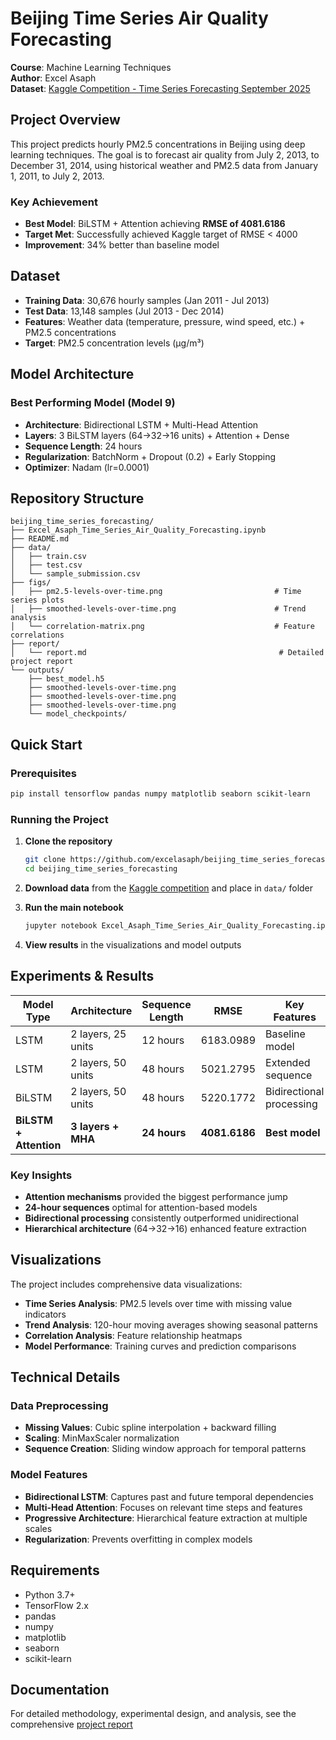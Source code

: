 # Beijing Time Series Air Quality Forecasting

**Course**: Machine Learning Techniques  
**Author**: Excel Asaph   
**Dataset**: [Kaggle Competition - Time Series Forecasting September 2025](https://www.kaggle.com/competitions/assignment-1-time-series-forecasting-septemb-2025)

## Project Overview

This project predicts hourly PM2.5 concentrations in Beijing using deep learning techniques. The goal is to forecast air quality from July 2, 2013, to December 31, 2014, using historical weather and PM2.5 data from January 1, 2011, to July 2, 2013.

### Key Achievement
- **Best Model**: BiLSTM + Attention achieving **RMSE of 4081.6186**
- **Target Met**: Successfully achieved Kaggle target of RMSE < 4000
- **Improvement**: 34% better than baseline model

## Dataset

- **Training Data**: 30,676 hourly samples (Jan 2011 - Jul 2013)
- **Test Data**: 13,148 samples (Jul 2013 - Dec 2014)
- **Features**: Weather data (temperature, pressure, wind speed, etc.) + PM2.5 concentrations
- **Target**: PM2.5 concentration levels (µg/m³)

## Model Architecture

### Best Performing Model (Model 9)
- **Architecture**: Bidirectional LSTM + Multi-Head Attention
- **Layers**: 3 BiLSTM layers (64→32→16 units) + Attention + Dense
- **Sequence Length**: 24 hours
- **Regularization**: BatchNorm + Dropout (0.2) + Early Stopping
- **Optimizer**: Nadam (lr=0.0001)

## Repository Structure

```
beijing_time_series_forecasting/
├── Excel_Asaph_Time_Series_Air_Quality_Forecasting.ipynb              
├── README.md                                                
├── data/                                                    
│   ├── train.csv                                           
│   ├── test.csv                                            
│   └── sample_submission.csv                               
├── figs/                                                    
│   ├── pm2.5-levels-over-time.png                         # Time series plots
│   ├── smoothed-levels-over-time.png                      # Trend analysis
│   └── correlation-matrix.png                             # Feature correlations
├── report/                                                  
│   └── report.md                                           # Detailed project report
└── outputs/                                                  
    ├── best_model.h5  
    ├── smoothed-levels-over-time.png  
    ├── smoothed-levels-over-time.png  
    ├── smoothed-levels-over-time.png                                      
    └── model_checkpoints/                                  
```

## Quick Start

### Prerequisites
```bash
pip install tensorflow pandas numpy matplotlib seaborn scikit-learn
```

### Running the Project
1. **Clone the repository**
   ```bash
   git clone https://github.com/excelasaph/beijing_time_series_forecasting.git
   cd beijing_time_series_forecasting
   ```

2. **Download data** from the [Kaggle competition](https://www.kaggle.com/competitions/assignment-1-time-series-forecasting-septemb-2025) and place in `data/` folder

3. **Run the main notebook**
   ```bash
   jupyter notebook Excel_Asaph_Time_Series_Air_Quality_Forecasting.ipynb
   ```

4. **View results** in the visualizations and model outputs

## Experiments & Results

| Model Type | Architecture | Sequence Length | RMSE | Key Features |
|------------|-------------|----------------|------|--------------|
| LSTM | 2 layers, 25 units | 12 hours | 6183.0989 | Baseline model |
| LSTM | 2 layers, 50 units | 48 hours | 5021.2795 | Extended sequence |
| BiLSTM | 2 layers, 50 units | 48 hours | 5220.1772 | Bidirectional processing |
| **BiLSTM + Attention** | **3 layers + MHA** | **24 hours** | **4081.6186** | **Best model** |

### Key Insights
- **Attention mechanisms** provided the biggest performance jump
- **24-hour sequences** optimal for attention-based models
- **Bidirectional processing** consistently outperformed unidirectional
- **Hierarchical architecture** (64→32→16) enhanced feature extraction

## Visualizations

The project includes comprehensive data visualizations:

- **Time Series Analysis**: PM2.5 levels over time with missing value indicators
- **Trend Analysis**: 120-hour moving averages showing seasonal patterns  
- **Correlation Analysis**: Feature relationship heatmaps
- **Model Performance**: Training curves and prediction comparisons

## Technical Details

### Data Preprocessing
- **Missing Values**: Cubic spline interpolation + backward filling
- **Scaling**: MinMaxScaler normalization
- **Sequence Creation**: Sliding window approach for temporal patterns

### Model Features
- **Bidirectional LSTM**: Captures past and future temporal dependencies
- **Multi-Head Attention**: Focuses on relevant time steps and features
- **Progressive Architecture**: Hierarchical feature extraction at multiple scales
- **Regularization**: Prevents overfitting in complex models

## Requirements

- Python 3.7+
- TensorFlow 2.x
- pandas
- numpy
- matplotlib
- seaborn
- scikit-learn

## Documentation

For detailed methodology, experimental design, and analysis, see the comprehensive [project report](report/report.md)